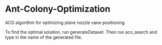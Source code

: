 # Ant-Colony-Optimization
ACO algorithm for optimizing plane nozzle vane positioning 

To find the optimal solution, run generateDataset. Then run aco_search and type in the name of the generated file.
